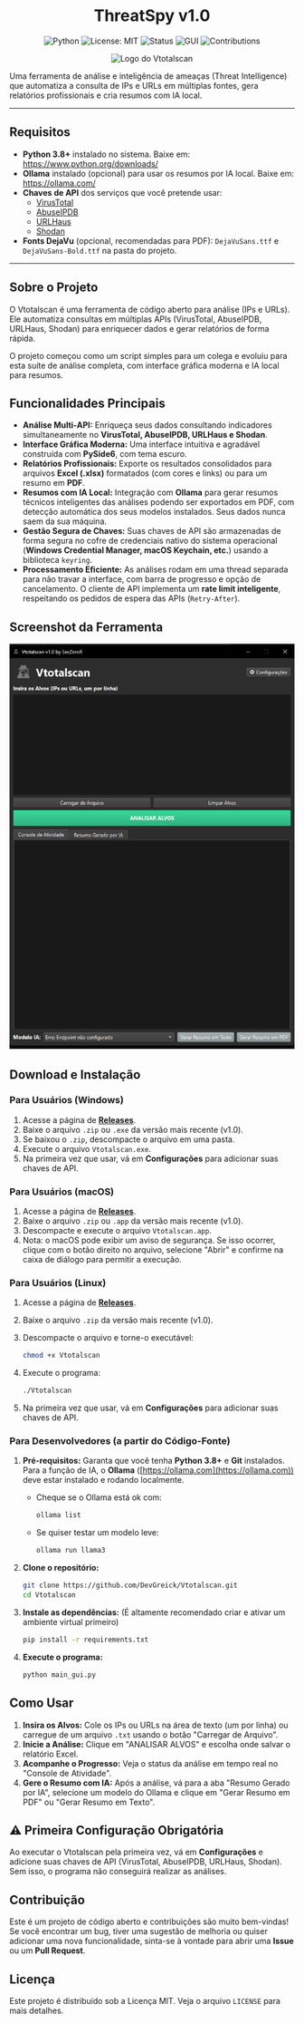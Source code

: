 <h1 align="center">ThreatSpy v1.0</h1>

<div align="center">

![Python](https://img.shields.io/badge/python-3.8+-blue.svg)
![License: MIT](https://img.shields.io/badge/License-MIT-green.svg)
![Status](https://img.shields.io/badge/status-active-success.svg)
![GUI](https://img.shields.io/badge/GUI-PySide6-purple.svg)
![Contributions](https://img.shields.io/badge/contributions-welcome-brightgreen.svg)

</div>

<p align="center">
  <img src="spy2-1.png" alt="Logo do Vtotalscan" width="150">
</p>

Uma ferramenta de análise e inteligência de ameaças (Threat Intelligence) que automatiza a consulta de IPs e URLs em múltiplas fontes, gera relatórios profissionais e cria resumos com IA local.

---

## Requisitos 

- **Python 3.8+** instalado no sistema. Baixe em: https://www.python.org/downloads/  
- **Ollama** instalado (opcional) para usar os resumos por IA local. Baixe em: https://ollama.com/  
- **Chaves de API** dos serviços que você pretende usar:  
  - [VirusTotal](https://www.virustotal.com/gui/join-us)  
  - [AbuseIPDB](https://www.abuseipdb.com/register)  
  - [URLHaus](https://urlhaus.abuse.ch/api/) 
  - [Shodan](https://account.shodan.io/register)  
- **Fonts DejaVu** (opcional, recomendadas para PDF): `DejaVuSans.ttf` e `DejaVuSans-Bold.ttf` na pasta do projeto.

---

## Sobre o Projeto

O Vtotalscan é uma ferramenta de código aberto para análise (IPs e URLs). Ele automatiza consultas em múltiplas APIs (VirusTotal, AbuseIPDB, URLHaus, Shodan) para enriquecer dados e gerar relatórios de forma rápida.

O projeto começou como um script simples para um colega e evoluiu para esta suíte de análise completa, com interface gráfica moderna e IA local para resumos.

## Funcionalidades Principais

* **Análise Multi-API:** Enriqueça seus dados consultando indicadores simultaneamente no **VirusTotal, AbuseIPDB, URLHaus e Shodan**.
* **Interface Gráfica Moderna:** Uma interface intuitiva e agradável construída com **PySide6**, com tema escuro.
* **Relatórios Profissionais:** Exporte os resultados consolidados para arquivos **Excel (.xlsx)** formatados (com cores e links) ou para um resumo em **PDF**.
* **Resumos com IA Local:** Integração com **Ollama** para gerar resumos técnicos inteligentes das análises podendo ser exportados em PDF, com detecção automática dos seus modelos instalados. Seus dados nunca saem da sua máquina.
* **Gestão Segura de Chaves:** Suas chaves de API são armazenadas de forma segura no cofre de credenciais nativo do sistema operacional (**Windows Credential Manager, macOS Keychain, etc.**) usando a biblioteca `keyring`.
* **Processamento Eficiente:** As análises rodam em uma thread separada para não travar a interface, com barra de progresso e opção de cancelamento. O cliente de API implementa um **rate limit inteligente**, respeitando os pedidos de espera das APIs (`Retry-After`).

## Screenshot da Ferramenta

<p align="center">
  <img src="vtotalscan.png" alt="Screenshot da Aplicação">
</p>

## Download e Instalação

### Para Usuários (Windows)

1. Acesse a página de **[Releases](https://github.com/DevGreick/ThreatSpy/releases)**.
2. Baixe o arquivo `.zip` ou `.exe` da versão mais recente (v1.0).
3. Se baixou o `.zip`, descompacte o arquivo em uma pasta.
4. Execute o arquivo `Vtotalscan.exe`.
5. Na primeira vez que usar, vá em **Configurações** para adicionar suas chaves de API.

### Para Usuários (macOS)

1. Acesse a página de **[Releases](https://github.com/DevGreick/ThreatSpy/releases)**.
2. Baixe o arquivo `.zip` ou `.app` da versão mais recente (v1.0).
3. Descompacte e execute o arquivo `Vtotalscan.app`.
4. Nota: o macOS pode exibir um aviso de segurança. Se isso ocorrer, clique com o botão direito no arquivo, selecione "Abrir" e confirme na caixa de diálogo para permitir a execução.

### Para Usuários (Linux)

1. Acesse a página de **[Releases](https://github.com/DevGreick/ThreatSpy/releases)**.
2. Baixe o arquivo `.zip` da versão mais recente (v1.0).
3. Descompacte o arquivo e torne-o executável:

   ```bash
   chmod +x Vtotalscan
   ```
4. Execute o programa:

   ```bash
   ./Vtotalscan
   ```
5. Na primeira vez que usar, vá em **Configurações** para adicionar suas chaves de API.

### Para Desenvolvedores (a partir do Código-Fonte)

1. **Pré-requisitos:** Garanta que você tenha **Python 3.8+** e **Git** instalados. Para a função de IA, o **Ollama** ([https://ollama.com](https://ollama.com)) deve estar instalado e rodando localmente.
   - Cheque se o Ollama está ok com:

     ```bash
     ollama list
     ```
   - Se quiser testar um modelo leve:

     ```bash
     ollama run llama3
     ```

2. **Clone o repositório:**
   ```bash
   git clone https://github.com/DevGreick/Vtotalscan.git
   cd Vtotalscan
   ```

3. **Instale as dependências:**
   (É altamente recomendado criar e ativar um ambiente virtual primeiro)
   ```bash
   pip install -r requirements.txt
   ```

4. **Execute o programa:**
   ```bash
   python main_gui.py
   ```

## Como Usar

1. **Insira os Alvos:** Cole os IPs ou URLs na área de texto (um por linha) ou carregue de um arquivo `.txt` usando o botão "Carregar de Arquivo".
2. **Inicie a Análise:** Clique em "ANALISAR ALVOS" e escolha onde salvar o relatório Excel.
3. **Acompanhe o Progresso:** Veja o status da análise em tempo real no "Console de Atividade".
4. **Gere o Resumo com IA:** Após a análise, vá para a aba "Resumo Gerado por IA", selecione um modelo do Ollama e clique em "Gerar Resumo em PDF" ou "Gerar Resumo em Texto".

## ⚠️ Primeira Configuração Obrigatória

Ao executar o Vtotalscan pela primeira vez, vá em **Configurações** e adicione suas chaves de API (VirusTotal, AbuseIPDB, URLHaus, Shodan).  
Sem isso, o programa não conseguirá realizar as análises.

## Contribuição

Este é um projeto de código aberto e contribuições são muito bem-vindas! Se você encontrar um bug, tiver uma sugestão de melhoria ou quiser adicionar uma nova funcionalidade, sinta-se à vontade para abrir uma **Issue** ou um **Pull Request**.

## Licença

Este projeto é distribuído sob a Licença MIT. Veja o arquivo `LICENSE` para mais detalhes.
